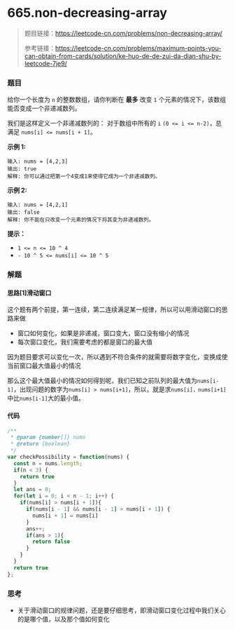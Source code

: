 # 665.non-decreasing-array

> 题目链接：https://leetcode-cn.com/problems/non-decreasing-array/
>
> 参考链接：https://leetcode-cn.com/problems/maximum-points-you-can-obtain-from-cards/solution/ke-huo-de-de-zui-da-dian-shu-by-leetcode-7je9/

### 题目

给你一个长度为 `n` 的整数数组，请你判断在 **最多** 改变 `1` 个元素的情况下，该数组能否变成一个非递减数列。

我们是这样定义一个非递减数列的： 对于数组中所有的 `i` `(0 <= i <= n-2)`，总满足 `nums[i] <= nums[i + 1]`。

**示例 1:**

```
输入: nums = [4,2,3]
输出: true
解释: 你可以通过把第一个4变成1来使得它成为一个非递减数列。
```

**示例 2:**

```
输入: nums = [4,2,1]
输出: false
解释: 你不能在只改变一个元素的情况下将其变为非递减数列。
```

**提示：**

- `1 <= n <= 10 ^ 4`
- `- 10 ^ 5 <= nums[i] <= 10 ^ 5`



### 解题

#### 思路[1]滑动窗口

这个题有两个前提，第一连续，第二连续满足某一规律，所以可以用滑动窗口的思路来做

* 窗口如何变化，如果是非递减，窗口变大，窗口没有缩小的情况
* 每次窗口变化，我们需要考虑的都是窗口的最大值

因为题目要求可以变化一次，所以遇到不符合条件的就需要将数字变化，变换成使当前窗口最大值最小的情况

那么这个最大值最小的情况如何得到呢，我们已知之前队列的最大值为`nums[i-1]`，出现问题的数字为`nums[i] > nums[i+1]`，所以，就是求`nums[i]，nums[i+1]`中比`nums[i-1]`大的最小值。

#### 代码

```javascript
/**
 * @param {number[]} nums
 * @return {boolean}
 */
var checkPossibility = function(nums) {
  const n = nums.length;
  if(n < 3) {
    return true
  }
  let ans = 0;
  for(let i = 0; i < n - 1; i++) {
    if(nums[i] > nums[i + 1]){
      if(nums[i - 1] && nums[i - 1] > nums[i + 1]) {
        nums[i + 1] = nums[i]
      }
      ans++;
      if(ans > 1){
        return false
      }
    }
  }
  return true
};
```



### 思考

* 关于滑动窗口的规律问题，还是要仔细思考，即滑动窗口变化过程中我们关心的是哪个值，以及那个值如何变化